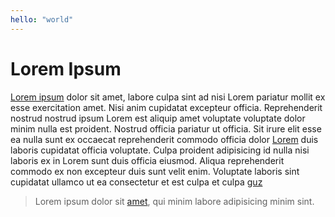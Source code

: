 ```yaml
---
hello: "world"
---
```


# Lorem Ipsum

[Lorem ipsum](https://en.wikipedia.org/wiki/Lorem_ipsum) dolor sit amet, labore culpa sint ad nisi
Lorem pariatur mollit ex esse exercitation amet. Nisi anim cupidatat excepteur officia.
Reprehenderit nostrud nostrud ipsum Lorem est aliquip amet voluptate voluptate dolor minim nulla est
proident. Nostrud officia pariatur ut officia. Sit irure elit esse ea nulla sunt ex occaecat
reprehenderit commodo officia dolor [Lorem](https://github.com/LoredDev) duis laboris cupidatat
officia voluptate. Culpa proident adipisicing id nulla nisi laboris ex in Lorem sunt duis officia
eiusmod. Aliqua reprehenderit commodo ex non excepteur duis sunt velit enim. Voluptate laboris sint
cupidatat ullamco ut ea consectetur et est culpa et culpa [guz](https://guz.one)

> Lorem ipsum dolor sit [amet](https://guzsdaily.tumblr.com), qui minim labore adipisicing minim
> sint.
